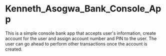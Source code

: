 # Kenneth_Asogwa_Bank_Console_App
This is a simple console bank app that accepts user's information, create account for the user and assign account
number and PIN to the user. The user can go ahead to perform other transactions once the account is created.

